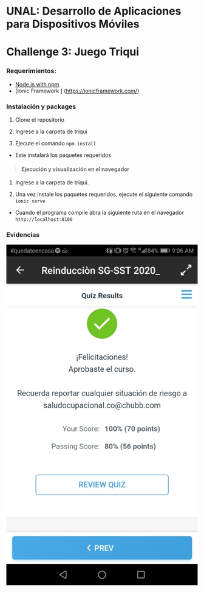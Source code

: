 # UNAL: Desarrollo de Aplicaciones para Dispositivos Móviles
# Challenge 3: Juego Triqui 

### Requerimientos:

- [Node.js with npm](https://nodejs.org/en/download/)
- [Ionic Framework ] (https://ionicframework.com/)

### Instalación y packages 

1. Clone el repositorio

2. Ingrese a la carpeta de triqui

3. Ejecute el comando `npm install`

- Este instalará los paquetes requeridos 

> #### Ejecución y visualización en el navegador

1. Ingrese a la carpeta de triqui.

2. Una vez instale los paquetes requeridos, ejecute el siguiente comando `ionic serve`

- Cuando el programa compile abra la siguiente ruta en el navegador `http://localhost:8100`

### Evidencias 

![evidencia #1](images/ima1.jpg)
